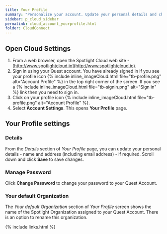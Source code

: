 ```yaml
---
title: Your Profile
summary: "Personalize your account. Update your personal details and change your password."
sidebar: p_cloud_sidebar
permalink: cloud_account_yourprofile.html
folder: CloudConnect
---
```



## Open Cloud Settings

1. From a web browser, open the Spotlight Cloud web site - [http://www.spotlightcloud.io](http://www.spotlightcloud.io).
2. Sign in using your Quest account. You have already signed in if you see your profile icon {% include inline_imageCloud.html file="tb-profile.png" alt="Account Profile" %} in the top right corner of the screen. If you see a {% include inline_imageCloud.html file="tb-signin.png" alt="Sign in" %} link then you need to sign in.
3. Click on your profile icon {% include inline_imageCloud.html file="tb-profile.png" alt="Account Profile" %}.
4. Select **Account Settings**. This opens **Your Profile** page.

## Your Profile settings

### Details
From the *Details* section of *Your Profile* page, you can update your personal details - name and address (including email address) - if required. Scroll down and click **Save** to save changes.

### ﻿Manage Password
Click **Change Password** to change your password to your Quest Account.

### Your default Organization
The *Your default Organization* section of *Your Profile* screen shows the name of the Spotlight Organization assigned to your Quest Account. There is an option to rename this organization.



{% include links.html %}
